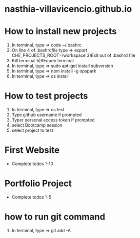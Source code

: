 # nasthia-villavicencio.github.io

# How to install new projects
1) In terminal, type => code ~/.bashrc
2) On line 4 of .bashrcfile type => export CHE_PROJECTS_ROOT=/workspace
3)Exit out of .bashrd file
4) Kill terminal
5)REopen terminal
6) In terminal, type => sudo apt-get install subversion
7) In terminal, type => npm install -g opspark
8) In terminal, type => os install

# How to test projects
1) In terminal, type => os test
2) Type github username if prompted
3) Typer personal access token if prompted
4) select Bootcamp session
5) select project to test

# First Website
- Complete todos 1-10

# Portfolio Project
- Complete todos 1-5

# how to run git command
1) In terminal, type => git add -A